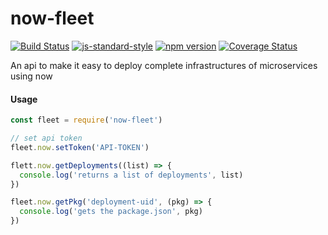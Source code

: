 # now-fleet
<!-- VDOC.badges travis; standard; npm; coveralls -->
<!-- DON'T EDIT THIS SECTION (including comments), INSTEAD RE-RUN `vdoc` TO UPDATE -->
[![Build Status](https://travis-ci.org/vigour-io/now-fleet.svg?branch=master)](https://travis-ci.org/vigour-io/now-fleet)
[![js-standard-style](https://img.shields.io/badge/code%20style-standard-brightgreen.svg)](http://standardjs.com/)
[![npm version](https://badge.fury.io/js/now-fleet.svg)](https://badge.fury.io/js/vigour-observable)
[![Coverage Status](https://coveralls.io/repos/github/vigour-io/now-fleet/badge.svg?branch=master)](https://coveralls.io/github/vigour-io/now-fleet?branch=master)
<!-- VDOC END -->
An api to make it easy to deploy complete infrastructures of microservices using now

#### Usage
```javascript
const fleet = require('now-fleet')

// set api token
fleet.now.setToken('API-TOKEN')

flett.now.getDeployments((list) => {
  console.log('returns a list of deployments', list)
})

fleet.now.getPkg('deployment-uid', (pkg) => {
  console.log('gets the package.json', pkg)
})
```
